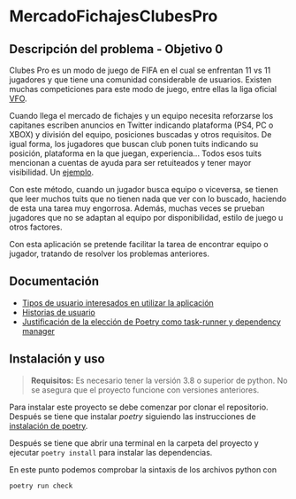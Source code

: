 # MercadoFichajesClubesPro

## Descripción del problema - Objetivo 0
Clubes Pro es un modo de juego de FIFA en el cual se enfrentan 11 
vs 11 jugadores y que tiene una comunidad considerable de usuarios.
Existen muchas competiciones para este modo de juego, entre ellas 
la liga oficial [VFO](http://www.vfospain.com/psn/).

Cuando llega el mercado de fichajes y un equipo necesita reforzarse
los capitanes escriben anuncios en Twitter indicando plataforma
(PS4, PC o XBOX) y división del equipo, posiciones buscadas y otros
requisitos. De igual forma, los jugadores que buscan club ponen
tuits indicando su posición, plataforma en la que juegan,
experiencia... Todos esos tuits mencionan a cuentas de ayuda para
ser retuiteados y tener mayor visibilidad. Un [ejemplo](https://twitter.com/p3dr3tti_87/status/1425809287943761929).

Con este método, cuando un jugador busca equipo o viceversa, se
tienen que leer muchos tuits que no tienen nada que ver con lo
buscado, haciendo de esta una tarea muy engorrosa. Además, muchas
veces se prueban jugadores que no se adaptan al equipo por disponibilidad,
estilo de juego u otros factores. 

Con esta aplicación se pretende facilitar la tarea de encontrar
equipo o jugador, tratando de resolver los problemas anteriores.

## Documentación

* [Tipos de usuario interesados en utilizar la aplicación](./docs/usuarios.md)
* [Historias de usuario](./docs/HUs.md)
* [Justificación de la elección de Poetry como task-runner y dependency manager](./docs/task-runner.md)


## Instalación y uso

> **Requisitos:** Es necesario tener la versión 3.8 o superior de python. No se asegura que el proyecto
> funcione con versiones anteriores.

Para instalar este proyecto se debe comenzar por clonar el repositorio. Después se tiene que instalar *poetry* siguiendo las instrucciones de [instalación de poetry](https://python-poetry.org/docs/).

Después se tiene que abrir una terminal en la carpeta del proyecto y ejecutar ` poetry install ` para instalar las dependencias.

En este punto podemos comprobar la sintaxis de los archivos python con

` poetry run check `

